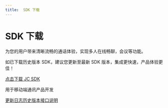 ```yaml
---
title:  SDK 下载
---
```

# SDK 下载

为您的用户带来清晰流畅的通话体验，实现多人在线畅聊，会议等功能。

如已下载历史版本 SDK，建议您更新至最新 SDK 版本，集成更快速，产品体验更佳！

[点击下载 JC SDK](https://developer.juphoon.com/portal/cn/downloadsdk/download_sdk.php?filename=JC-SDK-iOS-V2_1.tar.gz)

用于移动端通讯产品开发

[更新日志](https://developer.juphoon.com/cn/document/V2.1/sdk/log/ios.php)[历史版本](https://developer.juphoon.com/cn/document/V2.1/sdk/version/ios.php)[接口说明](https://developer.juphoon.com/portal/reference/V2.0/ios/)
